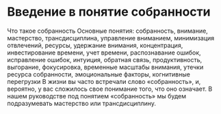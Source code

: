 # Введение в понятие собранности

Что такое собранность
Основные понятия: собранность, внимание, мастерство, трансдисциплина, управление вниманием, минимизация отвлечений, ресурсы, удержание внимания, концентрация, инвестирование времени, учет времени, распознавание ошибок, исправление ошибок, интуиция, обратная связь, продуктивность, выгорание, фокусировка, временные масштабы внимания, утечки ресурса собранности, эмоциональные факторы, когнитивные перегрузки
В жизни вы часто встречали слово «собранность», и, вероятно, у вас сложилось свое понимание того, что оно означает. В нашем руководстве под понятием «собранность» мы будем подразумевать мастерство или трансдисциплину.
